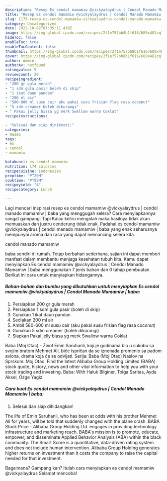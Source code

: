 ```yaml
---
description: "Resep Es cendol mamamiw @vickyalaydrus | Cendol Manado Mamamiw | baba yang Enak, Buat Buka Puasa Lezat Sekali"
title: "Resep Es cendol mamamiw @vickyalaydrus | Cendol Manado Mamamiw | baba yang Enak, Buat Buka Puasa Lezat Sekali"
slug: 1175-resep-es-cendol-mamamiw-vickyalaydrus-cendol-manado-mamamiw-baba-yang-enak-buat-buka-puasa-lezat-sekali
category: Uncategorized
date: 2022-10-02T07:35:11.438Z
image: https://img-global.cpcdn.com/recipes/2f1e757bb8b1f616/680x482cq70/es-cendol-mamamiw-vickyalaydrus-cendol-manado-mamamiw-baba-foto-resep-utama.jpg
hideToc: false
enableToc: true
enableTocContent: false
thumbnail: https://img-global.cpcdn.com/recipes/2f1e757bb8b1f616/680x482cq70/es-cendol-mamamiw-vickyalaydrus-cendol-manado-mamamiw-baba-foto-resep-utama.jpg
cover: https://img-global.cpcdn.com/recipes/2f1e757bb8b1f616/680x482cq70/es-cendol-mamamiw-vickyalaydrus-cendol-manado-mamamiw-baba-foto-resep-utama.jpg
author: Admin
authorAv: notfound
ratingvalue: 5
reviewcount: 20
recipeingredient:
- "200 gr gula merah"
- "1 sdm gula pasir boleh di skip"
- "1 ikat daun pandan"
- "200 ml air"
- "580-600 ml susu cair aku pakai susu frisian flag rasa coconut"
- "5 sdm creamer boleh dikurangi"
- " Pakai jelly biasa yg merk Swallow warna Coklat"
recipeinstructions:

- "Selesai dan siap dinikmati!"
categories:
- Resep
tags:
- es
- cendol
- mamamiw

katakunci: es cendol mamamiw 
nutrition: 174 calories
recipecuisine: Indonesian
preptime: "PT29M"
cooktime: "PT55M"
recipeyield: "4"
recipecategory: Lunch

---
```



Lagi mencari inspirasi resep es cendol mamamiw @vickyalaydrus | cendol manado mamamiw | baba yang menggugah selera? Cara menyiapkannya sangat gampang. Tapi Kalau keliru mengolah maka hasilnya tidak akan memuaskan dan justru cenderung tidak enak. Padahal es cendol mamamiw @vickyalaydrus | cendol manado mamamiw | baba yang enak seharusnya mempunyai aroma dan rasa yang dapat memancing selera kita.

 cendol manado mamamiw 

 baba sendiri di rumah. Tetap berbahan sederhana, sajian ini dapat memberi manfaat dalam membantu menjaga kesehatan tubuh kita. Kamu dapat menyiapkan Es cendol mamamiw @vickyalaydrus | Cendol Manado Mamamiw | baba menggunakan 7 jenis bahan dan 0 tahap pembuatan. Berikut ini cara untuk menyiapkan hidangannya.

<!--inarticleads1-->

##### Bahan-bahan dan bumbu yang dibutuhkan untuk menyiapkan Es cendol mamamiw @vickyalaydrus | Cendol Manado Mamamiw | baba:

1. Persiapkan 200 gr gula merah
1. Persiapkan 1 sdm gula pasir (boleh di skip)
1. Gunakan 1 ikat daun pandan
1. Sediakan 200 ml air
1. Ambil 580-600 ml susu cair (aku pakai susu frisian flag rasa coconut)
1. Gunakan 5 sdm creamer (boleh dikurangi)
1. Siapkan  Pakai jelly biasa yg merk Swallow warna Coklat


Baba (Moj Otac) - Život Emin Saruhanli, koji je godinama bio u sukobu sa svojim bratom Mehmet Ali, biće ispričan da se iznenada promenio sa padom aviona, drama koja će se odvijati. Serija: Baba (Moj Otac) Naslov na Sprskom: Moj Otac. Find the latest Alibaba Group Holding Limited (BABA) stock quote, history, news and other vital information to help you with your stock trading and investing. Baba: With Haluk Bilginer, Tolga Saritas, Ayda Aksel, Özge Yagiz. 

<!--inarticleads2-->

##### Cara buat Es cendol mamamiw @vickyalaydrus | Cendol Manado Mamamiw | baba:


1. Selesai dan siap dihidangkan!

The life of Emin Saruhanli, who has been at odds with his brother Mehmet Ali for years, will be told that suddenly changed with the plane crash. BABA Stock Price - Alibaba Group Holding Ltd. engages in providing technology infrastructure and marketing reach. BABA&#39;s mission is to promote, educate, empower, and disseminate Applied Behavior Analysis (ABA) within the black community. The Smart Score is a quantitative, data-driven rating system and does not include human intervention. Alibaba Group Holding generates higher returns on investment than it costs the company to raise the capital needed for that investment. 

Bagaimana? Gampang kan? Itulah cara menyiapkan es cendol mamamiw @vickyalaydrus  Selamat mencoba!
